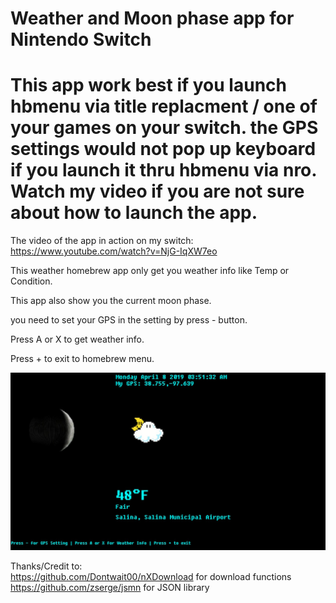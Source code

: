 # Weather and Moon phase app for Nintendo Switch



# This app work best if you launch hbmenu via title replacment / one of your games on your switch.   the GPS settings would not pop up keyboard if you launch it thru hbmenu via nro.  Watch my video if you are not sure about how to launch the app.   


The video of the app in action on my switch:  https://www.youtube.com/watch?v=NjG-IqXW7eo


This weather homebrew app only get you weather info like Temp or Condition.  

This app also show you the current moon phase.   

you need to set your GPS in the setting by press - button.

Press A or X to get weather info.  

Press + to exit to homebrew menu.   


![Screenshot](screenshot.jpg)


Thanks/Credit to:  
https://github.com/Dontwait00/nXDownload for download functions    
https://github.com/zserge/jsmn for JSON library   